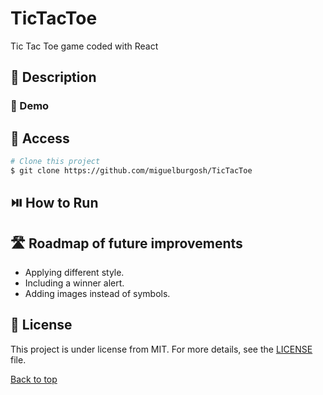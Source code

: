 # TicTacToe
Tic Tac Toe game coded with React

## :blue_book: Description

### :movie_camera: Demo

## :open_file_folder: Access

```bash
# Clone this project
$ git clone https://github.com/miguelburgosh/TicTacToe
```
## :play_or_pause_button: How to Run

## :motorway: Roadmap of future improvements

- Applying different style.
- Including a winner alert.
- Adding images instead of symbols.

## :memo: License

This project is under license from MIT. For more details, see the [LICENSE](LICENSE.md) file.

<a href="#top">Back to top</a>
